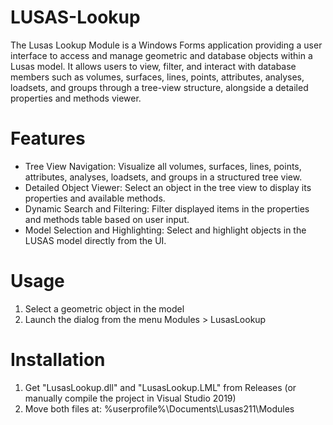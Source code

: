 # LUSAS-Lookup
The Lusas Lookup Module is a Windows Forms application providing a user interface to access and manage geometric and database objects within a Lusas model. It allows users to view, filter, and interact with database members such as volumes, surfaces, lines, points, attributes, analyses, loadsets, and groups through a tree-view structure, alongside a detailed properties and methods viewer.

# Features
- Tree View Navigation: Visualize all volumes, surfaces, lines, points, attributes, analyses, loadsets, and groups in a structured tree view.
- Detailed Object Viewer: Select an object in the tree view to display its properties and available methods.
- Dynamic Search and Filtering: Filter displayed items in the properties and methods table based on user input.
- Model Selection and Highlighting: Select and highlight objects in the LUSAS model directly from the UI.

# Usage
1. Select a geometric object in the model
2. Launch the dialog from the menu Modules > LusasLookup

# Installation
1. Get "LusasLookup.dll" and "LusasLookup.LML" from Releases (or manually compile the project in Visual Studio 2019)
2. Move both files at: %userprofile%\Documents\Lusas211\Modules